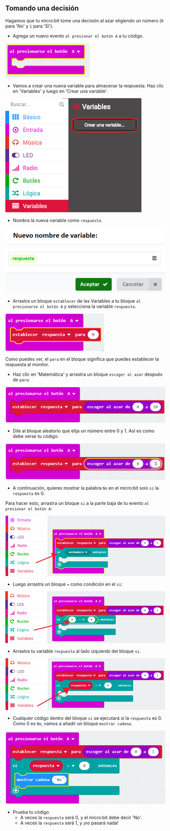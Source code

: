 ## Tomando una decisión

Hagamos que tu micro:bit tome una decisión al azar eligiendo un número (`0` para 'No' y `1` para 'Sí').

+ Agrega un nuevo evento `al presionar el botón A` a tu código.

![captura de pantalla](images/fortune-on-a-pressed.png)

+ Vamos a crear una nueva variable para almacenar la respuesta. Haz clic en 'Variables' y luego en 'Crear una variable'.

![captura de pantalla](images/fortune-variables.png)

+ Nombra la nueva variable como `respuesta`.

![captura de pantalla](images/fortune-answer.png)

+ Arrastra un bloque `establecer` de las Variables a tu bloque `al presionarse el botón A` y selecciona la variable `respuesta`.

![captura de pantalla](images/fortune-set.png)

Como puedes ver, el `para` en el bloque significa que puedes establecer la respuesta al monitor.

+ Haz clic en 'Matemática' y arrastra un bloque `escoger al azar` después de `para`:

![captura de pantalla](images/fortune-random.png)

+ Dile al bloque aleatorio que elija un número entre 0 y 1. Así es como debe verse tu código:

![captura de pantalla](images/fortune-random-1.png)

+ A continuación, quieres mostrar la palabra `No` en el micro:bit solo `si` la `respuesta` es 0.

Para hacer esto, arrastra un bloque `si` a la parte baja de tu evento `al presionar el botón A`:

![captura de pantalla](images/fortune-if.png)

+ Luego arrastra un bloque `=` como condición en el `si`:

![captura de pantalla](images/fortune-equals.png)

+ Arrastra tu variable `respuesta` al lado izquierdo del bloque `si`.

![captura de pantalla](images/fortune-if-finished.png)

+ Cualquier código dentro del bloque `si` se ejecutará si la `respuesta` es 0. Como 0 es `No`, vamos a añadir un bloque `mostrar cadena`.

![captura de pantalla](images/fortune-no.png)

+ Prueba tu código. 
    + A veces la `respuesta` será 0, y el micro:bit debe decir 'No'.
    + A veces la `respuesta` será 1, y ¡no pasará nada!